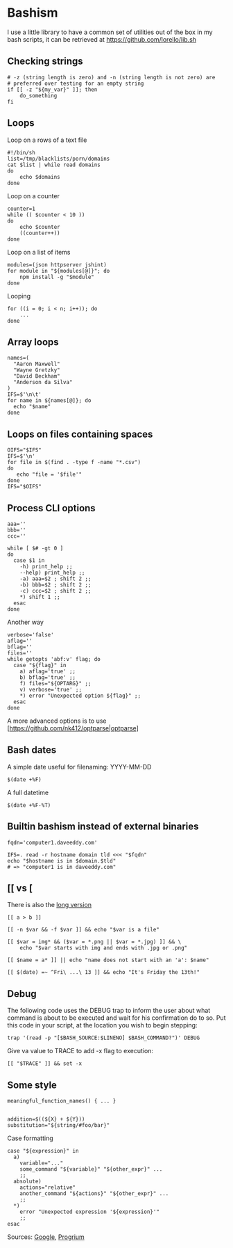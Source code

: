 # Bashism

I use a little library to have a common set of utilities out of the box in my
bash scripts, it can be retrieved at https://github.com/lorello/lib.sh

## Checking strings

    # -z (string length is zero) and -n (string length is not zero) are
    # preferred over testing for an empty string
    if [[ -z "${my_var}" ]]; then
        do_something
    fi


## Loops

Loop on a rows of a text file

    #!/bin/sh
    list=/tmp/blacklists/porn/domains
    cat $list | while read domains
    do
        echo $domains
    done

Loop on a counter

    counter=1
    while (( $counter < 10 ))
    do
        echo $counter
        ((counter++))
    done

Loop on a list of items

    modules=(json httpserver jshint)
    for module in "${modules[@]}"; do
        npm install -g "$module"
    done

Looping 

    for ((i = 0; i < n; i++)); do
        ...
    done

## Array loops

```
names=(
  "Aaron Maxwell"
  "Wayne Gretzky"
  "David Beckham"
  "Anderson da Silva"
)
IFS=$'\n\t'
for name in ${names[@]}; do
  echo "$name"
done
```

## Loops on files containing spaces

```
OIFS="$IFS"
IFS=$'\n'
for file in $(find . -type f -name "*.csv")
do
   echo "file = '$file'"
done
IFS="$OIFS"
```


## Process CLI options
	aaa=''
	bbb=''
	ccc=''

	while [ $# -gt 0 ]
	do
	  case $1 in
	    -h) print_help ;;
	    --help) print_help ;;
	    -a) aaa=$2 ; shift 2 ;;
	    -b) bbb=$2 ; shift 2 ;;
	    -c) ccc=$2 ; shift 2 ;;
	    *) shift 1 ;;
	  esac
	done


Another way

	verbose='false'
	aflag=''
	bflag=''
	files=''
	while getopts 'abf:v' flag; do
	  case "${flag}" in
	    a) aflag='true' ;;
	    b) bflag='true' ;;
	    f) files="${OPTARG}" ;;
	    v) verbose='true' ;;
	    *) error "Unexpected option ${flag}" ;;
	  esac
	done

A more advanced options is to use [https://github.com/nk412/optparse|optparse]

## Bash dates

A simple date useful for filenaming: YYYY-MM-DD

    $(date +%F)

A full datetime

    $(date +%F-%T)

## Builtin bashism instead of external binaries

    fqdn='computer1.daveeddy.com'

    IFS=. read -r hostname domain tld <<< "$fqdn"
    echo "$hostname is in $domain.$tld"
    # => "computer1 is in daveeddy.com"

## [[ vs [

There is also the [long version](http://mywiki.wooledge.org/BashFAQ/031)

    [[ a > b ]]

    [[ -n $var && -f $var ]] && echo "$var is a file"

    [[ $var = img* && ($var = *.png || $var = *.jpg) ]] && \
        echo "$var starts with img and ends with .jpg or .png"

    [[ $name = a* ]] || echo "name does not start with an 'a': $name"

    [[ $(date) =~ ^Fri\ ...\ 13 ]] && echo "It's Friday the 13th!"


## Debug

The following code uses the DEBUG trap to inform the user about what command is about to be executed and wait for his confirmation do to so. Put this code in your script, at the location you wish to begin stepping:

    trap '(read -p "[$BASH_SOURCE:$LINENO] $BASH_COMMAND?")' DEBUG

Give va value to TRACE to add -x flag to execution:

    [[ "$TRACE" ]] && set -x

## Some style

    meaningful_function_names() { ... }


    addition=$((${X} + ${Y}))
    substitution="${string/#foo/bar}"

Case formatting

	case "${expression}" in
	  a)
	    variable="..."
	    some_command "${variable}" "${other_expr}" ...
	    ;;
	  absolute)
	    actions="relative"
	    another_command "${actions}" "${other_expr}" ...
	    ;;
	  *)
	    error "Unexpected expression '${expression}'"
	    ;;
	esac

Sources: [Google](https://google.github.io/styleguide/shell.xml), 
[Progrium](https://github.com/progrium/bashstyle)
